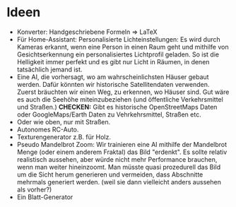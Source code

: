 # Ideen

* Konverter: Handgeschriebene Formeln $\Rightarrow$ LaTeX
* Für Home-Assistant: Personalisierte Lichteinstellungen: Es wird durch Kameras
    erkannt, wenn eine Person in einen Raum geht und mithilfe
    von Gesichtserkennung ein personalisiertes Lichtprofil geladen.
    So ist die Helligkeit immer perfekt und es gibt nur Licht in Räumen,
    in denen tatsächlich jemand ist.
* Eine AI, die vorhersagt, wo am wahrscheinlichsten Häuser gebaut werden. Dafür könnten
    wir historische Satellitendaten verwenden. Zuerst bräuchten wir einen Weg, zu erkennen,
    wo Häuser sind. Gut wäre es auch die Seehöhe miteinzubeziehen (und öffentliche
    Verkehrsmittel und Straßen.) **CHECKEN:** Gibt es historische OpenStreetMaps Daten
    oder GoogleMaps/Earth Daten zu Vehrkehrsmittel, Straßen etc.
* Oder wie oben, nur mit Straßen.
* Autonomes RC-Auto.
* Texturengenerator z.B. für Holz.
* Pseudo Mandelbrot Zoom: Wir trainieren eine AI mithilfe der Mandelbrot Menge 
    (oder einem anderem Fraktal) das Bild "erdenkt". Es sollte relativ realistisch
    aussehen, aber würde nicht mehr Performance brauchen, wenn man weiter hineinzoomt.
    Man müsste quasi prozedurell das Bild um die Sicht herum generieren und vermeiden,
    dass Abschnitte mehrmals generiert werden. (weil sie dann vielleicht anders aussehen
    als vorher?)
* Ein Blatt-Generator